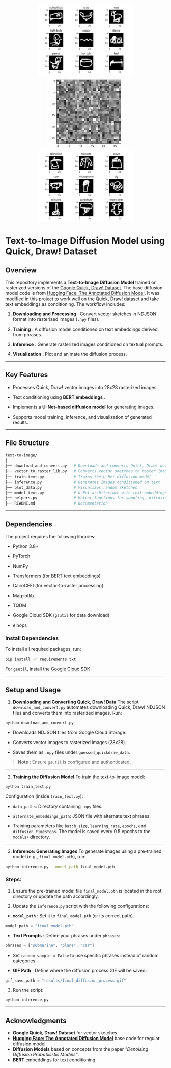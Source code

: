 <p align="center">
    <img src="assets/examples1.png" alt="Image 1" width="300">
    <img src="assets/diffusion.gif" alt="GIF" width="250">
    <img src="assets/examples2.png" alt="Image 2" width="300">
</p>


# Text-to-Image Diffusion Model using Quick, Draw! Dataset

## Overview

This repository implements a **Text-to-Image Diffusion Model** trained on rasterized versions of the [Google Quick, Draw! Dataset](https://quickdraw.withgoogle.com/data). The base diffusion model code is from [Hugging Face: The Annotated Diffusion Model](https://huggingface.co/blog/annotated-diffusion). It was modified in this project to work well on the Quick, Draw! dataset and take text embeddings as conditioning.
The workflow includes:

1. **Downloading and Processing** : Convert vector sketches in NDJSON format into rasterized images (`.npy` files).

2. **Training** : A diffusion model conditioned on text embeddings derived from phrases.

3. **Inference** : Generate rasterized images conditioned on textual prompts.

4. **Visualization** : Plot and animate the diffusion process.

---

## Key Features

- Processes Quick, Draw! vector images into 28x28 rasterized images.

- Text conditioning using **BERT embeddings** .

- Implements a **U-Net-based diffusion model** for generating images.

- Supports model training, inference, and visualization of generated results.

---

## File Structure

```graphql
text-to-image/
│
├── download_and_convert.py   # Downloads and converts Quick, Draw! data
├── vector_to_raster_lib.py   # Converts vector sketches to raster images
├── train_text.py             # Trains the U-Net diffusion model
├── inference.py              # Generates images conditioned on text
├── plot_data.py              # Visualizes random sketches
├── model_text.py             # U-Net architecture with text embeddings
├── helpers.py                # Helper functions for sampling, diffusion, etc.
├── README.md                 # Documentation
```

---

## Dependencies

The project requires the following libraries:

- Python 3.8+

- PyTorch

- NumPy

- Transformers (for BERT text embeddings)

- CairoCFFI (for vector-to-raster processing)

- Matplotlib

- TQDM

- Google Cloud SDK (`gsutil` for data download)

- einops

### Install Dependencies

To install all required packages, run:

```bash
pip install -r requirements.txt
```

For `gsutil`, install the [Google Cloud SDK]() .

---

## Setup and Usage

1. **Downloading and Converting Quick, Draw! Data** The script `download_and_convert.py` automates downloading Quick, Draw! NDJSON files and converts them into rasterized images.
   Run:

```bash
python download_and_convert.py
```

- Downloads NDJSON files from Google Cloud Storage.

- Converts vector images to rasterized images (28x28).

- Saves them as `.npy` files under `guessed_quickdraw_data`.

> **Note** : Ensure `gsutil` is configured and authenticated.

---

2. **Training the Diffusion Model**
   To train the text-to-image model:

```bash
python train_text.py
```

Configuration (inside `train_text.py`):

- `data_paths`: Directory containing `.npy` files.

- `alternate_embeddings_path`: JSON file with alternate text phrases.

- Training parameters like `batch_size`, `learning_rate`, `epochs`, and `diffusion_timesteps`.
  The model is saved every 0.5 epochs to the `models/` directory.

---

3. **Inference: Generating Images** To generate images using a pre-trained model (e.g., `final_model.pth`), run:

```bash
python inference.py --model_path final_model.pth
```

### Steps:

1. Ensure the pre-trained model file `final_model.pth` is located in the root directory or update the path accordingly.

2. Update the `inference.py` script with the following configurations:

- **`model_path`** : Set it to `final_model.pth` (or its correct path).

```python
model_path = "final_model.pth"
```

- **Text Prompts** : Define your phrases under `phrases`:

```python
phrases = ["submarine", "plane", "car"]
```

- Set `random_sample = False` to use specific phrases instead of random categories.

- **GIF Path** : Define where the diffusion process GIF will be saved:

```python
gif_save_path = "results/final_diffusion_process.gif"
```

3. Run the script:

```bash
python inference.py
```
---

## Acknowledgments

- **Google Quick, Draw! Dataset** for vector sketches.
- **[Hugging Face: The Annotated Diffusion Model](https://huggingface.co/blog/annotated-diffusion)** base code for regular diffusion model.
- **Diffusion Models** based on concepts from the paper _"Denoising Diffusion Probabilistic Models"_.
- **BERT** embeddings for text conditioning.
